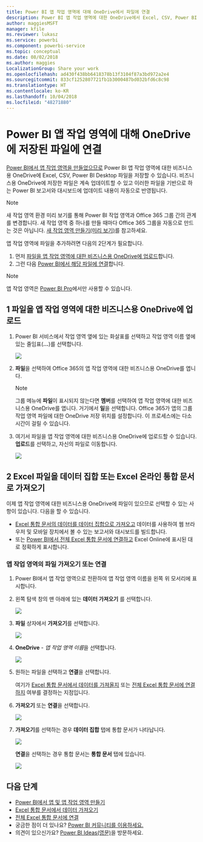 ```yaml
---
title: Power BI 앱 작업 영역에 대해 OneDrive에서 파일에 연결
description: Power BI 앱 작업 영역에 대한 OneDrive에서 Excel, CSV, Power BI Desktop 파일을 저장하고 연결하는 방법에 대해 알아봅니다.
author: maggiesMSFT
manager: kfile
ms.reviewer: lukasz
ms.service: powerbi
ms.component: powerbi-service
ms.topic: conceptual
ms.date: 08/02/2018
ms.author: maggies
LocalizationGroup: Share your work
ms.openlocfilehash: ad430f438bb6418378b13f3104f87a3bd972a2e4
ms.sourcegitcommit: 833cf1252807721fb1b3000487bd032bfd6c8c98
ms.translationtype: HT
ms.contentlocale: ko-KR
ms.lasthandoff: 10/04/2018
ms.locfileid: "48271880"
---
```

# <a name="connect-to-files-stored-in-onedrive-for-your-power-bi-app-workspace"></a>Power BI 앱 작업 영역에 대해 OneDrive에 저장된 파일에 연결
[Power BI에서 앱 작업 영역을 만들었으므로](consumer/end-user-create-apps.md) Power BI 앱 작업 영역에 대한 비즈니스용 OneDrive에 Excel, CSV, Power BI Desktop 파일을 저장할 수 있습니다. 비즈니스용 OneDrive에 저장한 파일은 계속 업데이트할 수 있고 이러한 파일을 기반으로 하는 Power BI 보고서와 대시보드에 업데이트 내용이 자동으로 반영됩니다. 

> [!NOTE]
> 새 작업 영역 환경 미리 보기를 통해 Power BI 작업 영역과 Office 365 그룹 간의 관계를 변경합니다. 새 작업 영역 중 하나를 만들 때마다 Office 365 그룹을 자동으로 만드는 것은 아닙니다. [새 작업 영역 만들기(미리 보기)](service-create-the-new-workspaces.md)를 참고하세요.

앱 작업 영역에 파일을 추가하려면 다음의 2단계가 필요합니다. 

1. 먼저 [파일을 앱 작업 영역에 대한 비즈니스용 OneDrive에 업로드](service-connect-to-files-in-app-workspace-onedrive-for-business.md#1-upload-files-to-the-onedrive-for-business-for-your-app-workspace)합니다.
2. 그런 다음 [Power BI에서 해당 파일에 연결](service-connect-to-files-in-app-workspace-onedrive-for-business.md#2-import-excel-files-as-datasets-or-as-excel-online-workbooks)합니다.

> [!NOTE]
> 앱 작업 영역은 [Power BI Pro](service-features-license-type.md)에서만 사용할 수 있습니다.
> 
> 

## <a name="1-upload-files-to-the-onedrive-for-business-for-your-app-workspace"></a>1 파일을 앱 작업 영역에 대한 비즈니스용 OneDrive에 업로드
1. Power BI 서비스에서 작업 영역 옆에 있는 화살표를 선택하고 작업 영역 이름 옆에 있는 줄임표(**...**)를 선택합니다. 
   
   ![](media/service-connect-to-files-in-app-workspace-onedrive-for-business/power-bi-app-ellipsis.png)
2. **파일**을 선택하여 Office 365의 앱 작업 영역에 대한 비즈니스용 OneDrive를 엽니다.
   
   > [!NOTE]
   > 그룹 메뉴에 **파일**이 표시되지 않는다면 **멤버**를 선택하여 앱 작업 영역에 대한 비즈니스용 OneDrive를 엽니다. 거기에서 **일**을 선택합니다. Office 365가 앱의 그룹 작업 영역 파일에 대한 OneDrive 저장 위치를 설정합니다. 이 프로세스에는 다소 시간이 걸릴 수 있습니다. 
   > 
   > 
3. 여기서 파일을 앱 작업 영역에 대한 비즈니스용 OneDrive에 업로드할 수 있습니다. **업로드**를 선택하고, 자신의 파일로 이동합니다.
   
   ![](media/service-connect-to-files-in-app-workspace-onedrive-for-business/pbi_grpfilesonedrive.png)

## <a name="2-import-excel-files-as-datasets-or-as-excel-online-workbooks"></a>2 Excel 파일을 데이터 집합 또는 Excel 온라인 통합 문서로 가져오기
이제 앱 작업 영역에 대한 비즈니스용 OneDrive에 파일이 있으므로 선택할 수 있는 사항이 있습니다. 다음을 할 수 있습니다. 

* [Excel 통합 문서의 데이터를 데이터 집합으로 가져오고](service-get-data-from-files.md) 데이터를 사용하여 웹 브라우저 및 모바일 장치에서 볼 수 있는 보고서와 대시보드를 빌드합니다.
* 또는 [Power BI에서 전체 Excel 통합 문서에 연결하고](service-excel-workbook-files.md) Excel Online에 표시된 대로 정확하게 표시합니다.

### <a name="import-or-connect-to-the-files-in-your-app-workspace"></a>앱 작업 영역의 파일 가져오기 또는 연결
1. Power BI에서 앱 작업 영역으로 전환하여 앱 작업 영역 이름을 왼쪽 위 모서리에 표시합니다. 
2. 왼쪽 탐색 창의 맨 아래에 있는 **데이터 가져오기** 를 선택합니다. 
   
   ![](media/service-connect-to-files-in-app-workspace-onedrive-for-business/power-bi-app-get-data-button.png)
3. **파일** 상자에서 **가져오기**를 선택합니다.
   
   ![](media/service-connect-to-files-in-app-workspace-onedrive-for-business/pbi_getfiles.png)
4. **OneDrive** - *앱 작업 영역 이름*을 선택합니다.
   
    ![](media/service-connect-to-files-in-app-workspace-onedrive-for-business/pbi_grp_one_drive_shrpt.png)
5. 원하는 파일을 선택하고 **연결**을 선택합니다.
   
    여기가 [Excel 통합 문서에서 데이터를 가져올지](service-get-data-from-files.md) 또는 [전체 Excel 통합 문서에 연결하지](service-excel-workbook-files.md) 여부를 결정하는 지점입니다.
6. **가져오기** 또는 **연결**을 선택합니다.
   
    ![](media/service-connect-to-files-in-app-workspace-onedrive-for-business/pbi_importexceldataorwholecrop.png)
7. **가져오기**를 선택하는 경우 **데이터 집합** 탭에 통합 문서가 나타납니다. 
   
    ![](media/service-connect-to-files-in-app-workspace-onedrive-for-business/power-bi-app-excel-file-import.png)
   
    **연결**을 선택하는 경우 통합 문서는 **통합 문서** 탭에 있습니다.
   
    ![](media/service-connect-to-files-in-app-workspace-onedrive-for-business/power-bi-app-excel-file-connect.png)

## <a name="next-steps"></a>다음 단계
* [Power BI에서 앱 및 앱 작업 영역 만들기](consumer/end-user-create-apps.md)
* [Excel 통합 문서에서 데이터 가져오기](service-get-data-from-files.md)
* [전체 Excel 통합 문서에 연결](service-excel-workbook-files.md)
* 궁금한 점이 더 있나요? [Power BI 커뮤니티를 이용하세요.](http://community.powerbi.com/)
* 의견이 있으신가요? [Power BI Ideas(영문)](https://ideas.powerbi.com/forums/265200-power-bi)을 방문하세요.

